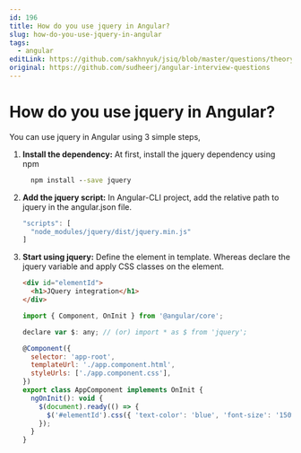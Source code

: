 ```yaml
---
id: 196
title: How do you use jquery in Angular?
slug: how-do-you-use-jquery-in-angular
tags:
  - angular
editLink: https://github.com/sakhnyuk/jsiq/blob/master/questions/theory/angular/196.md
original: https://github.com/sudheerj/angular-interview-questions
---
```


# How do you use jquery in Angular?

You can use jquery in Angular using 3 simple steps,

1. **Install the dependency:** At first, install the jquery dependency using npm
   ```cmd
     npm install --save jquery
   ```
2. **Add the jquery script:** In Angular-CLI project, add the relative path to jquery in the angular.json file.
   ```javascript
   "scripts": [
     "node_modules/jquery/dist/jquery.min.js"
   ]
   ```
3. **Start using jquery:** Define the element in template. Whereas declare the jquery variable and apply CSS classes on the element.

   ```html
   <div id="elementId">
     <h1>JQuery integration</h1>
   </div>
   ```

   ```javascript
   import { Component, OnInit } from '@angular/core';

   declare var $: any; // (or) import * as $ from 'jquery';

   @Component({
     selector: 'app-root',
     templateUrl: './app.component.html',
     styleUrls: ['./app.component.css'],
   })
   export class AppComponent implements OnInit {
     ngOnInit(): void {
       $(document).ready(() => {
         $('#elementId').css({ 'text-color': 'blue', 'font-size': '150%' });
       });
     }
   }
   ```